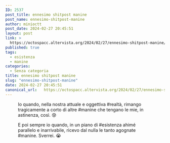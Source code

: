 ```yaml
---
ID: 2537
post_title: ennesimo shitpost manine
post_name: ennesimo-shitpost-manine
author: minioctt
post_date: 2024-02-27 20:45:51
layout: post
link: >
  https://octospacc.altervista.org/2024/02/27/ennesimo-shitpost-manine/
published: true
tags:
  - esistenza
  - manine
categories:
  - Senza categoria
title: ennesimo shitpost manine
slug: "ennesimo-shitpost-manine"
date: 2024-02-27 20:45:51
canonical_url:   https://octospacc.altervista.org/2024/02/27/ennesimo-shitpost-manine/
---
```

<!-- wp:image {"id":2545,"sizeSlug":"large"} -->
<figure class="wp-block-image size-large"><img src="https://octospacc.github.io/microblog-mirror/assets/uploads/2024/02/img_2024-02-27-19-05-15-078-02_17946960810713100324-953x1440.jpeg" alt="" class="wp-image-2545"/><figcaption class="wp-element-caption">Io quando, nella nostra attuale e oggettiva #realtà, rimango tragicamente a corto di altre #manine che tengano le mie, in astinenza, così. 😰</figcaption></figure>
<!-- /wp:image -->

<!-- wp:image {"id":2546,"sizeSlug":"large"} -->
<figure class="wp-block-image size-large"><img src="https://octospacc.github.io/microblog-mirror/assets/uploads/2024/02/img_2024-02-27-19-04-02-821-016470781550599839170-880x1440.jpeg" alt="" class="wp-image-2546"/><figcaption class="wp-element-caption">E poi sempre io quando, in un piano di #esistenza ahimé parallelo e inarrivabile, ricevo dal nulla le tanto agognate #manine. Sverrei. 😭</figcaption></figure>
<!-- /wp:image -->